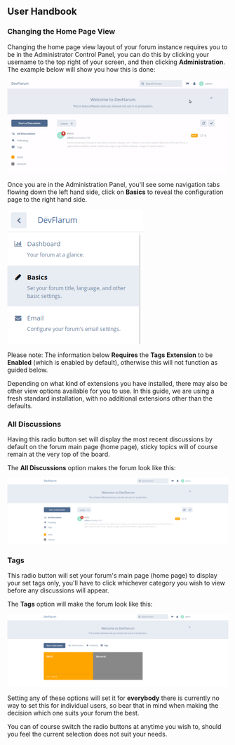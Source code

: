 ## User Handbook
### Changing the Home Page View


Changing the home page view layout of your forum instance requires you to be in the Administrator Control Panel, you can do this by clicking your username to the top right of your screen, and then clicking **Administration**. The example below will show you how this is done:

![Administration Link Screenshot](687474703a2f2f692e696d6775722e636f6d2f575a315a6a78392e676966.gif)

Once you are in the Administration Panel, you'll see some navigation tabs flowing down the left hand side, click on **Basics** to reveal the configuration page to the right hand side.

![Basics Screenshot](687474703a2f2f692e696d6775722e636f6d2f5a4d6767745a472e706e67.png)

Please note: The information below **Requires** the **Tags Extension** to be **Enabled** (which is enabled by default), otherwise this will not function as guided below.

Depending on what kind of extensions you have installed, there may also be other view options available for you to use. In this guide, we are using a fresh standard installation, with no additional extensions other than the defaults.

### All Discussions

Having this radio button set will display the most recent discussions by default on the forum main page (home page), sticky topics will of course remain at the very top of the board.

The **All Discussions** option makes the forum look like this:

![Screenshot of All Discussions](687474703a2f2f692e696d6775722e636f6d2f5256417a6d57662e706e67.png)

### Tags

This radio button will set your forum's main page (home page) to display your set tags only, you'll have to click whichever category you wish to view before any discussions will appear.

The **Tags** option will make the forum look like this:

![Screenshot of Tags option](687474703a2f2f692e696d6775722e636f6d2f446258557751612e706e67.png)

Setting any of these options will set it for **everybody** there is currently no way to set this for individual users, so bear that in mind when making the decision which one suits your forum the best.

You can of course switch the radio buttons at anytime you wish to, should you feel the current selection does not suit your needs.

